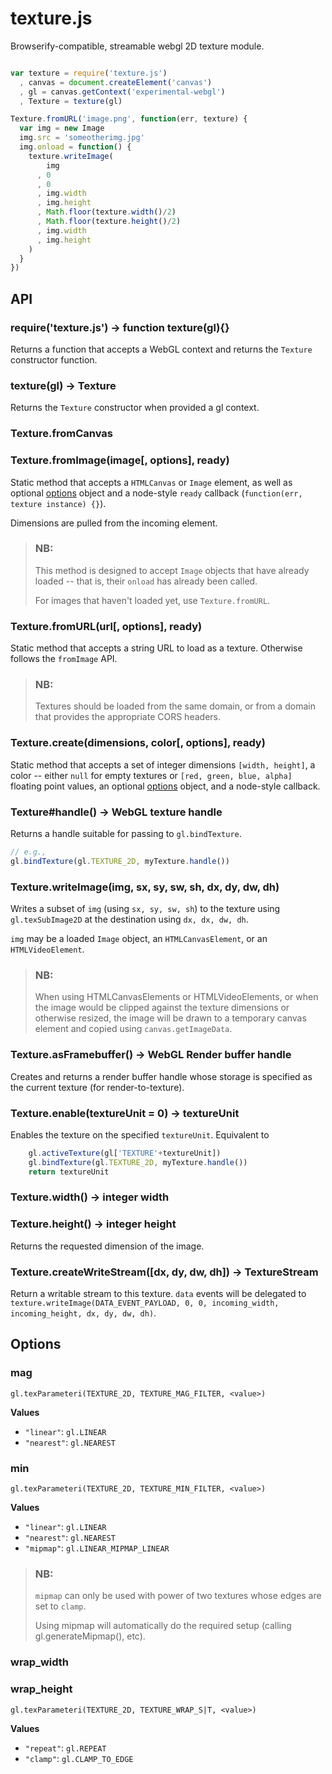 # texture.js

Browserify-compatible, streamable webgl 2D texture module.

````javascript

var texture = require('texture.js')
  , canvas = document.createElement('canvas')
  , gl = canvas.getContext('experimental-webgl')
  , Texture = texture(gl)

Texture.fromURL('image.png', function(err, texture) {
  var img = new Image
  img.src = 'someotherimg.jpg'
  img.onload = function() {
    texture.writeImage(
        img
      , 0
      , 0
      , img.width
      , img.height
      , Math.floor(texture.width()/2)
      , Math.floor(texture.height()/2)
      , img.width
      , img.height
    )
  }
})

````

## API

### require('texture.js') -> function texture(gl){}

Returns a function that accepts a WebGL context and returns
the `Texture` constructor function.

### texture(gl) -> Texture

Returns the `Texture` constructor when provided a gl context.

### Texture.fromCanvas
### Texture.fromImage(image[, options], ready)

Static method that accepts a `HTMLCanvas` or `Image` element,
as well as optional [options](#options) object and a node-style
`ready` callback (`function(err, texture instance) {}`).

Dimensions are pulled from the incoming element.

> ### NB:
> This method is designed to accept `Image` objects
> that have already loaded -- that is, their `onload`
> has already been called.
>
> For images that haven't loaded yet, use `Texture.fromURL`.

### Texture.fromURL(url[, options], ready)

Static method that accepts a string URL to load as a texture.
Otherwise follows the `fromImage` API.

> ### NB:
> Textures should be loaded from the same domain,
> or from a domain that provides the appropriate CORS
> headers.

### Texture.create(dimensions, color[, options], ready)

Static method that accepts a set of integer dimensions `[width, height]`, a color -- either `null` for empty textures or `[red, green, blue, alpha]` floating point values, an optional [options](#options) object, and a node-style callback.

### Texture#handle() -> WebGL texture handle

Returns a handle suitable for passing to `gl.bindTexture`.

````javascript
// e.g.,
gl.bindTexture(gl.TEXTURE_2D, myTexture.handle())
````

### Texture.writeImage(img, sx, sy, sw, sh, dx, dy, dw, dh)

Writes a subset of `img` (using `sx, sy, sw, sh`) to the texture
using `gl.texSubImage2D` at the destination using `dx, dx, dw, dh`.

`img` may be a loaded `Image` object, an `HTMLCanvasElement`, or an `HTMLVideoElement`.

> ### NB:
> When using HTMLCanvasElements or HTMLVideoElements,
> or when the image would be clipped against the texture dimensions
> or otherwise resized, the image will be drawn to a temporary
> canvas element and copied using `canvas.getImageData`. 

### Texture.asFramebuffer() -> WebGL Render buffer handle

Creates and returns a render buffer handle whose storage is specified as the current texture (for render-to-texture).

### Texture.enable(textureUnit = 0) -> textureUnit

Enables the texture on the specified `textureUnit`. Equivalent to

````javascript
    gl.activeTexture(gl['TEXTURE'+textureUnit])
    gl.bindTexture(gl.TEXTURE_2D, myTexture.handle())
    return textureUnit
````

### Texture.width() -> integer width
### Texture.height() -> integer height

Returns the requested dimension of the image.

### Texture.createWriteStream([dx, dy, dw, dh]) -> TextureStream

Return a writable stream to this texture. `data` events will be
delegated to `texture.writeImage(DATA_EVENT_PAYLOAD, 0, 0, incoming_width, incoming_height, dx, dy, dw, dh)`.

## Options

### mag

`gl.texParameteri(TEXTURE_2D, TEXTURE_MAG_FILTER, <value>)`

**Values**
* `"linear"`: `gl.LINEAR`
* `"nearest"`: `gl.NEAREST`

### min

`gl.texParameteri(TEXTURE_2D, TEXTURE_MIN_FILTER, <value>)`

**Values**
* `"linear"`: `gl.LINEAR`
* `"nearest"`: `gl.NEAREST`
* `"mipmap"`: `gl.LINEAR_MIPMAP_LINEAR`

> ### NB:
> `mipmap` can only be used with power of two textures
> whose edges are set to `clamp`.
>
> Using mipmap will automatically do the required
> setup (calling gl.generateMipmap(), etc). 

### wrap_width
### wrap_height

`gl.texParameteri(TEXTURE_2D, TEXTURE_WRAP_S|T, <value>)`

**Values**
* `"repeat"`: `gl.REPEAT`
* `"clamp"`: `gl.CLAMP_TO_EDGE`



